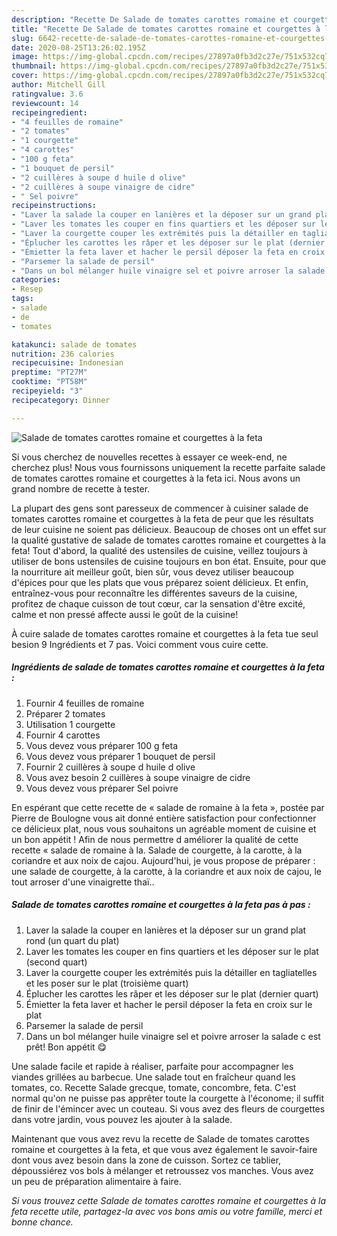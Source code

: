 ```yaml
---
description: "Recette De Salade de tomates carottes romaine et courgettes à la feta"
title: "Recette De Salade de tomates carottes romaine et courgettes à la feta"
slug: 6642-recette-de-salade-de-tomates-carottes-romaine-et-courgettes-a-la-feta
date: 2020-08-25T13:26:02.195Z
image: https://img-global.cpcdn.com/recipes/27897a0fb3d2c27e/751x532cq70/salade-de-tomates-carottes-romaine-et-courgettes-a-la-feta-photo-principale-de-la-recette.jpg
thumbnail: https://img-global.cpcdn.com/recipes/27897a0fb3d2c27e/751x532cq70/salade-de-tomates-carottes-romaine-et-courgettes-a-la-feta-photo-principale-de-la-recette.jpg
cover: https://img-global.cpcdn.com/recipes/27897a0fb3d2c27e/751x532cq70/salade-de-tomates-carottes-romaine-et-courgettes-a-la-feta-photo-principale-de-la-recette.jpg
author: Mitchell Gill
ratingvalue: 3.6
reviewcount: 14
recipeingredient:
- "4 feuilles de romaine"
- "2 tomates"
- "1 courgette"
- "4 carottes"
- "100 g feta"
- "1 bouquet de persil"
- "2 cuillères à soupe d huile d olive"
- "2 cuillères à soupe vinaigre de cidre"
- " Sel poivre"
recipeinstructions:
- "Laver la salade la couper en lanières et la déposer sur un grand plat rond (un quart du plat)"
- "Laver les tomates les couper en fins quartiers et les déposer sur le plat (second quart)"
- "Laver la courgette couper les extrémités puis la détailler en tagliatelles et les poser sur le plat (troisième quart)"
- "Éplucher les carottes les râper et les déposer sur le plat (dernier quart)"
- "Émietter la feta laver et hacher le persil déposer la feta en croix sur le plat"
- "Parsemer la salade de persil"
- "Dans un bol mélanger huile vinaigre sel et poivre arroser la salade c est prêt! Bon appétit 😋"
categories:
- Resep
tags:
- salade
- de
- tomates

katakunci: salade de tomates 
nutrition: 236 calories
recipecuisine: Indonesian
preptime: "PT27M"
cooktime: "PT58M"
recipeyield: "3"
recipecategory: Dinner

---
```



![Salade de tomates carottes romaine et courgettes à la feta](https://img-global.cpcdn.com/recipes/27897a0fb3d2c27e/751x532cq70/salade-de-tomates-carottes-romaine-et-courgettes-a-la-feta-photo-principale-de-la-recette.jpg)

Si vous cherchez de nouvelles recettes à essayer ce week-end, ne cherchez plus! Nous vous fournissons uniquement la recette parfaite salade de tomates carottes romaine et courgettes à la feta ici. Nous avons un grand nombre de recette à tester.

La plupart des gens sont paresseux de commencer à cuisiner salade de tomates carottes romaine et courgettes à la feta de peur que les résultats de leur cuisine ne soient pas délicieux. Beaucoup de choses ont un effet sur la qualité gustative de salade de tomates carottes romaine et courgettes à la feta! Tout d'abord, la qualité des ustensiles de cuisine, veillez toujours à utiliser de bons ustensiles de cuisine toujours en bon état. Ensuite, pour que la nourriture ait meilleur goût, bien sûr, vous devez utiliser beaucoup d'épices pour que les plats que vous préparez soient délicieux. Et enfin, entraînez-vous pour reconnaître les différentes saveurs de la cuisine, profitez de chaque cuisson de tout cœur, car la sensation d'être excité, calme et non pressé affecte aussi le goût de la cuisine!

<!--inarticleads1-->

À cuire salade de tomates carottes romaine et courgettes à la feta tue seul besion 9 Ingrédients et 7 pas. Voici comment vous cuire cette.

##### Ingrédients de salade de tomates carottes romaine et courgettes à la feta :

1. Fournir 4 feuilles de romaine
1. Préparer 2 tomates
1. Utilisation 1 courgette
1. Fournir 4 carottes
1. Vous devez vous préparer 100 g feta
1. Vous devez vous préparer 1 bouquet de persil
1. Fournir 2 cuillères à soupe d huile d olive
1. Vous avez besoin 2 cuillères à soupe vinaigre de cidre
1. Vous devez vous préparer  Sel poivre


En espérant que cette recette de « salade de romaine à la feta », postée par Pierre de Boulogne vous ait donné entière satisfaction pour confectionner ce délicieux plat, nous vous souhaitons un agréable moment de cuisine et un bon appétit ! Afin de nous permettre d améliorer la qualité de cette recette « salade de romaine à la. Salade de courgette, à la carotte, à la coriandre et aux noix de cajou. Aujourd&#39;hui, je vous propose de préparer : une salade de courgette, à la carotte, à la coriandre et aux noix de cajou, le tout arroser d&#39;une vinaigrette thaï.. 

<!--inarticleads2-->

##### Salade de tomates carottes romaine et courgettes à la feta pas à pas :

1. Laver la salade la couper en lanières et la déposer sur un grand plat rond (un quart du plat)
1. Laver les tomates les couper en fins quartiers et les déposer sur le plat (second quart)
1. Laver la courgette couper les extrémités puis la détailler en tagliatelles et les poser sur le plat (troisième quart)
1. Éplucher les carottes les râper et les déposer sur le plat (dernier quart)
1. Émietter la feta laver et hacher le persil déposer la feta en croix sur le plat
1. Parsemer la salade de persil
1. Dans un bol mélanger huile vinaigre sel et poivre arroser la salade c est prêt! Bon appétit 😋


Une salade facile et rapide à réaliser, parfaite pour accompagner les viandes grillées au barbecue. Une salade tout en fraîcheur quand les tomates, co. Recette Salade grecque, tomate, concombre, feta. C&#39;est normal qu&#39;on ne puisse pas apprêter toute la courgette à l&#39;économe; il suffit de finir de l&#39;émincer avec un couteau. Si vous avez des fleurs de courgettes dans votre jardin, vous pouvez les ajouter à la salade. 

<!--inarticleads1-->

<p>
Maintenant que vous avez revu la recette de Salade de tomates carottes romaine et courgettes à la feta, et que vous avez également le savoir-faire dont vous avez besoin dans la zone de cuisson. Sortez ce tablier, dépoussiérez vos bols à mélanger et retroussez vos manches. Vous avez un peu de préparation alimentaire à faire.
</p>

<p>
<i>Si vous trouvez cette Salade de tomates carottes romaine et courgettes à la feta recette utile, partagez-la avec vos bons amis ou votre famille, merci et bonne chance.</i>
</p>
